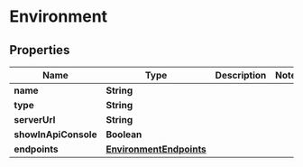 
# Environment

## Properties
Name | Type | Description | Notes
------------ | ------------- | ------------- | -------------
**name** | **String** |  | 
**type** | **String** |  | 
**serverUrl** | **String** |  | 
**showInApiConsole** | **Boolean** |  | 
**endpoints** | [**EnvironmentEndpoints**](EnvironmentEndpoints.md) |  | 



